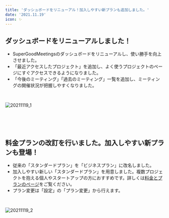 ```yaml
---
title: 'ダッシュボードをリニューアル！加入しやすい新プランも追加しました。'
date: '2021.11.19'
icon: ✨
---
```

## ダッシュボードをリニューアルしました！

- SuperGoodMeetingsのダッシュボードをリニューアルし、使い勝手を向上させました。
- 「最近アクセスしたプロジェクト」を追加し、よく使うプロジェクトのページにすぐアクセスできるようになりました。
- 「今後のミーティング」「過去のミーティング」一覧を追加し、ミーティングの開催状況が把握しやすくなりました。
<br>

![20211119_1](https://user-images.githubusercontent.com/92074639/142603427-2c2f8a13-e4aa-4ffa-8058-260c4dcbe9fb.jpg)

<br>
<br>
<br>

## 料金プランの改訂を行いました。加入しやすい新プランも登場！

- 従来の「スタンダードプラン」を「ビジネスプラン」に改名しました。
- 加入しやすい新しい「スタンダードプラン」を用意しました。複数プロジェクトを抱える個人やスタートアップの方におすすめです。詳しくは[料金とプランのページ](https://supergoodmeetings.com/plan)をご覧ください。
- プラン変更は「設定」の「プラン変更」から行えます。
<br>

![20211119_2](https://user-images.githubusercontent.com/92074639/142603454-7ebb31ab-3173-479b-88ea-ec7b8673bd79.jpg)
